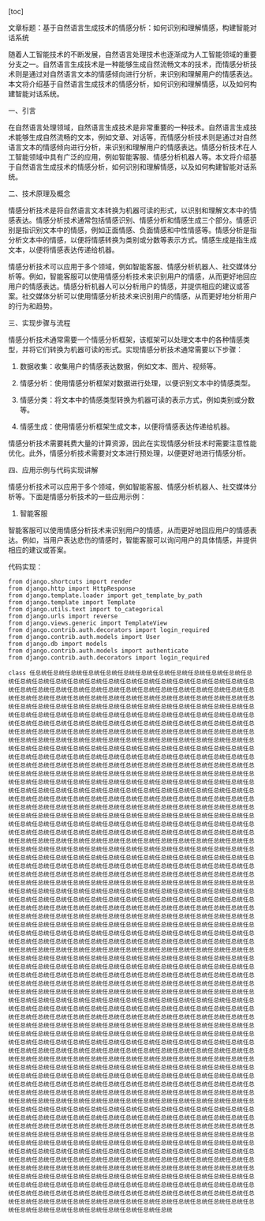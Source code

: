 
[toc]                    
                
                
文章标题：基于自然语言生成技术的情感分析：如何识别和理解情感，构建智能对话系统

随着人工智能技术的不断发展，自然语言处理技术也逐渐成为人工智能领域的重要分支之一。自然语言生成技术是一种能够生成自然流畅文本的技术，而情感分析技术则是通过对自然语言文本的情感倾向进行分析，来识别和理解用户的情感表达。本文将介绍基于自然语言生成技术的情感分析，如何识别和理解情感，以及如何构建智能对话系统。

一、引言

在自然语言处理领域，自然语言生成技术是非常重要的一种技术。自然语言生成技术能够生成自然流畅的文本，例如文章、对话等，而情感分析技术则是通过对自然语言文本的情感倾向进行分析，来识别和理解用户的情感表达。情感分析技术在人工智能领域中具有广泛的应用，例如智能客服、情感分析机器人等。本文将介绍基于自然语言生成技术的情感分析，如何识别和理解情感，以及如何构建智能对话系统。

二、技术原理及概念

情感分析技术是将自然语言文本转换为机器可读的形式，以识别和理解文本中的情感表达。情感分析技术通常包括情感识别、情感分析和情感生成三个部分。情感识别是指识别文本中的情感，例如正面情感、负面情感和中性情感等。情感分析是指分析文本中的情感，以便将情感转换为类别或分数等表示方式。情感生成是指生成文本，以便将情感表达传递给机器。

情感分析技术可以应用于多个领域，例如智能客服、情感分析机器人、社交媒体分析等。例如，智能客服可以使用情感分析技术来识别用户的情感，从而更好地回应用户的情感表达。情感分析机器人可以分析用户的情感，并提供相应的建议或答案。社交媒体分析可以使用情感分析技术来识别用户的情感，从而更好地分析用户的行为和趋势。

三、实现步骤与流程

情感分析技术通常需要一个情感分析框架，该框架可以处理文本中的各种情感类型，并将它们转换为机器可读的形式。实现情感分析技术通常需要以下步骤：

1. 数据收集：收集用户的情感表达数据，例如文本、图片、视频等。

2. 情感分析：使用情感分析框架对数据进行处理，以便识别文本中的情感类型。

3. 情感分类：将文本中的情感类型转换为机器可读的表示方式，例如类别或分数等。

4. 情感生成：使用情感分析框架生成文本，以便将情感表达传递给机器。

情感分析技术需要耗费大量的计算资源，因此在实现情感分析技术时需要注意性能优化。此外，情感分析技术需要对文本进行预处理，以便更好地进行情感分析。

四、应用示例与代码实现讲解

情感分析技术可以应用于多个领域，例如智能客服、情感分析机器人、社交媒体分析等。下面是情感分析技术的一些应用示例：

1. 智能客服

智能客服可以使用情感分析技术来识别用户的情感，从而更好地回应用户的情感表达。例如，当用户表达悲伤的情感时，智能客服可以询问用户的具体情感，并提供相应的建议或答案。

代码实现：

```
from django.shortcuts import render
from django.http import HttpResponse
from django.template.loader import get_template_by_path
from django.template import Template
from django.utils.text import to_categorical
from django.urls import reverse
from django.views.generic import TemplateView
from django.contrib.auth.decorators import login_required
from django.contrib.auth.models import User
from django.db import models
from django.contrib.auth.models import authenticate
from django.contrib.auth.decorators import login_required

class 任总统任总统任总统任总统任总统任总统任总统任总统任总统任总统任总统任总统任总统任总统任总统任总统任总统任总统任总统任总统任总统任总统任总统任总统任总统任总统任总统任总统任总统任总统任总统任总统任总统任总统任总统任总统任总统任总统任总统任总统任总统任总统任总统任总统任总统任总统任总统任总统任总统任总统任总统任总统任总统任总统任总统任总统任总统任总统任总统任总统任总统任总统任总统任总统任总统任总统任总统任总统任总统任总统任总统任总统任总统任总统任总统任总统任总统任总统任总统任总统任总统任总统任总统任总统任总统任总统任总统任总统任总统任总统任总统任总统任总统任总统任总统任总统任总统任总统任总统任总统任总统任总统任总统任总统任总统任总统任总统任总统任总统任总统任总统任总统任总统任总统任总统任总统任总统任总统任总统任总统任总统任总统任总统任总统任总统任总统任总统任总统任总统任总统任总统任总统任总统任总统任总统任总统任总统任总统任总统任总统任总统任总统任总统任总统任总统任总统任总统任总统任总统任总统任总统任总统任总统任总统任总统任总统任总统任总统任总统任总统任总统任总统任总统任总统任总统任总统任总统任总统任总统任总统任总统任总统任总统任总统任总统任总统任总统任总统任总统任总统任总统任总统任总统任总统任总统任总统任总统任总统任总统任总统任总统任总统任总统任总统任总统任总统任总统任总统任总统任总统任总统任总统任总统任总统任总统任总统任总统任总统任总统任总统任总统任总统任总统任总统任总统任总统任总统任总统任总统任总统任总统任总统任总统任总统任总统任总统任总统任总统任总统任总统任总统任总统任总统任总统任总统任总统任总统任总统任总统任总统任总统任总统任总统任总统任总统任总统任总统任总统任总统任总统任总统任总统任总统任总统任总统任总统任总统任总统任总统任总统任总统任总统任总统任总统任总统任总统任总统任总统任总统任总统任总统任总统任总统任总统任总统任总统任总统任总统任总统任总统任总统任总统任总统任总统任总统任总统任总统任总统任总统任总统任总统任总统任总统任总统任总统任总统任总统任总统任总统任总统任总统任总统任总统任总统任总统任总统任总统任总统任总统任总统任总统任总统任总统任总统任总统任总统任总统任总统任总统任总统任总统任总统任总统任总统任总统任总统任总统任总统任总统任总统任总统任总统任总统任总统任总统任总统任总统任总统任总统任总统任总统任总统任总统任总统任总统任总统任总统任总统任总统任总统任总统任总统任总统任总统任总统任总统任总统任总统任总统任总统任总统任总统任总统任总统任总统任总统任总统任总统任总统任总统任总统任总统任总统任总统任总统任总统任总统任总统任总统任总统任总统任总统任总统任总统任总统任总统任总统任总统任总统任总统任总统任总统任总统任总统任总统任总统任总统任总统任总统任总统任总统任总统任总统任总统任总统任总统任总统任总统任总统任总统任总统任总统任总统任总统任总统任总统任总统任总统任总统任总统任总统任总统任总统任总统任总统任总统任总统任总统任总统任总统任总统任总统任总统任总统任总统任总统任总统任总统任总统任总统任总统任总统任总统任总统任总统任总统任总统任总统任总统任总统任总统任总统任总统任总统任总统任总统任总统任总统任总统任总统任总统任总统任总统任总统任总统任总统任总统任总统任总统任总统任总统任总统任总统任总统任总统任总统任总统任总统任总统任总统任总统任总统任总统任总统任总统任总统任总统任总统任总统任总统任总统任总统任总统任总统任总统任总统任总统任总统任总统任总统任总统任总统任总统任总统任总统任总统任总统任总统任总统任总统任总统任总统任总统任总统任总统任总统任总统任总统任总统任总统任总统任总统任总统任总统任总统任总统任总统任总统任总统任总统任总统任总统任总统任总统任总统任总统任总统任总统任总统任总统任总统任总统任总统任总统任总统任总统任总统任总统任总统任总统任总统任总统任总统任总统任总统任总统任总统任总统任总统任总统任总统任总统任总统任总统任总统任总统任总统任总统任总统任总统任总统任总统任总统任总统任总统任总统任总统任总统任总统任总统任总统任总统任总统任总统任总统任总统任总统任总统任总统任总统任总统任总统任总统任总统任总统任总统任总统任总统任总统任总统任总统任总统任总统任总统任总统任总统任总统任总统任总统任总统任总统任总统任总统任总统任总统任总统任总统任总统任总统任总统任总统任总统任总统任总统任总统任总统任总统任总统任总统任总统任总统任总统任总统任总统任总统任总统任总统任总统任总统任总统任总统任总统任总统任总统任总统任总统任总统任总统任总统任总统任总统任总统任总统任总统任总统任总统任总统任总统任总统任总统任总统任总统任总统任总统任总统任总统任总统任总统任总统任总统任总统任总统任总统任总统任总统任总统任总统任总统任总统任总统任总统任总统任总统任总统任总统任总统任总统任总统任总统任总统任总统任总统任总统任总统任总统任总统任总统任总统任总统任总统任总统任总统任总统任总统任总统任总统任总统任总统任总统任总统任总统任总统任总统任总统任总统任总统任总统任总统任总统任总统任总统任总统任总统任总统任总统任总统任总统任总统任总统任总统任总统任总统任总统任总统任总统任总统任总统任总统任总统任总统任总统任总统任总统任总统任总统任总统任总统任总统任总统任总统任总统任总统任总统任总统任总统任总统任总统任总统任总统任总统任总统任总统任总统任总统任总统任总统任总统任总统任总统任总统任总统任总统任总统任总统任总统任总统任总统任总统任总统任总统任总统任总统任总统任总统任总统任总统任总统任总统任总统任总统任总统任总统任总统任总统任总统任总统任总统任总统任总统任总统任总统任总统任总统任总统任总统任总统任总统任总统任总统任总统任总统任总统任总统任总统任总统任总统任总统任总统任总统任总统任总统任总统任总统任总统任总统任总统任总统任总统任总统任总统任总统任总统任总统任总统任总统任总统任总统任总统任总统任总统任总统任总统任总统任总统任总统任总统任总统任总统任总统任总统任总统任总统任总统任总统任总统任总统任总统任总统任总统任总统任总统任总统任总统任总统任总统任总统任总统任总统任总统任总统任总统任总统任总统任总统任总统任总统任总统任总统任总统任总统任总统任总统任总统任总统任总统任总统任总统任总统任总统任总统任总统任总统任总统任总统任总统任总统任总统任总统任总统任总统任总统任总统任总统任总统

